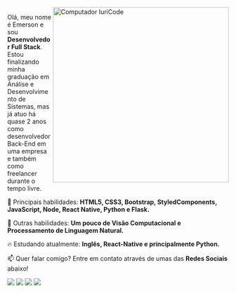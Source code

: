 <img src="https://raw.githubusercontent.com/MicaelliMedeiros/micaellimedeiros/master/image/computer-illustration.png" min-width="400px" max-width="400px" width="400px" align="right" alt="Computador IuriCode">

<p align="left">
  Olá, meu nome é Emerson e sou <strong>Desenvolvedor Full Stack</strong>.<br>
  Estou finalizando minha graduação em Análise e Desenvolvimento de Sistemas, mas já atuo há quase 2 anos como desenvolvedor Back-End em uma empresa e          também como freelancer durante o tempo livre.
</p>

<p align="left">
  🚀 Principais habilidades: <strong>HTML5, CSS3, Bootstrap, StyledComponents, JavaScript, Node, React Native, Python e Flask.</strong>
</p>

<p align="left">
  🚀 Outras habilidades: <strong>Um pouco de Visão Computacional e Processamento de Linguagem Natural.</strong>
</p>

<p align="left">
  🔥 Estudando atualmente: <strong>Inglês, React-Native e principalmente Python.</strong>
</p>


<p align="left">
📫  Quer falar comigo? Entre em contato através de umas das <strong>Redes Sociais</strong> abaixo!
</p>

<p align="left">
  <a href="mailto:emersonoliveiradev@gmail.com" alt="Gmail">
    <img src="https://img.shields.io/badge/-emersonoliveiradev@gmail.com-e34c41?style=flat-square&labelColor=e34c41&logo=gmail&logoColor=white&link=emersonoliveiradev@gmail.com</a>" /></a>
   
  <a href="https://www.linkedin.com/in/emerson-oliveira-4582b9123/" alt="Linkedin">
<img src="https://img.shields.io/badge/-Emerson%20Oliveira-blue?style=flat-square&logo=Linkedin&logoColor=white&link=https://www.linkedin.com/in/emerson-oliveira-4582b9123/" /></a>

<a href="https://api.whatsapp.com/send?phone=5538998411815&text=Ol%C3%A1%20Emerson!%20Vim%20atrav%C3%A9s%20do%20seu%20Github%2C%20podemos%20conversar%3F" alt="WhatsApp">
  <img src="https://img.shields.io/badge/-Emerson%20Oliveira-25D366?style=flat-square&logo=Whatsapp&logoColor=white" /></a>
</a>

<a href="https://api.whatsapp.com/send?phone=5538998411815&text=Ol%C3%A1%20Emerson!%20Vim%20atrav%C3%A9s%20do%20seu%20Github%2C%20podemos%20conversar%3F" alt="WhatsApp">
  <img src="https://img.shields.io/badge/-Portifólio-black?style=flat-square&logo=Webpack&logoColor=white" /></a>
</a>

</p>
